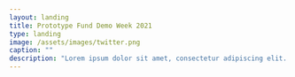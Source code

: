 ```yaml
---
layout: landing
title: Prototype Fund Demo Week 2021
type: landing
image: /assets/images/twitter.png
caption: ""
description: "Lorem ipsum dolor sit amet, consectetur adipiscing elit. Cras faucibus, leo quis eleifend commodo, purus nisl molestie urna, nec vulputate lorem libero ac sapien."
---
```

